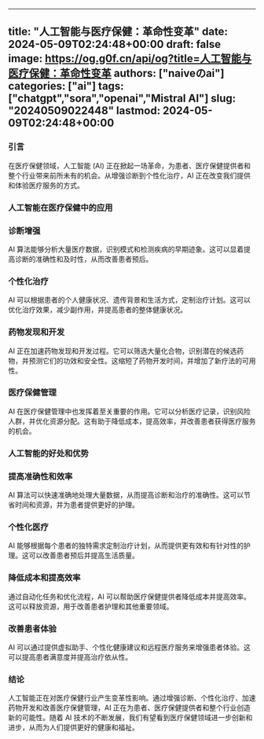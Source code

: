 
---
title: "人工智能与医疗保健：革命性变革"
date: 2024-05-09T02:24:48+00:00
draft: false
image: https://og.g0f.cn/api/og?title=人工智能与医疗保健：革命性变革
authors: ["naiveのai"]
categories: ["ai"]
tags: ["chatgpt","sora","openai","Mistral AI"]
slug: "20240509022448"
lastmod: 2024-05-09T02:24:48+00:00
---
### 引言

在医疗保健领域，人工智能 (AI) 正在掀起一场革命，为患者、医疗保健提供者和整个行业带来前所未有的机会。从增强诊断到个性化治疗，AI 正在改变我们提供和体验医疗服务的方式。

### 人工智能在医疗保健中的应用

### 诊断增强

AI 算法能够分析大量医疗数据，识别模式和检测疾病的早期迹象。这可以显着提高诊断的准确性和及时性，从而改善患者预后。

### 个性化治疗

AI 可以根据患者的个人健康状况、遗传背景和生活方式，定制治疗计划。这可以优化治疗效果，减少副作用，并提高患者的整体健康状况。

### 药物发现和开发

AI 正在加速药物发现和开发过程。它可以筛选大量化合物，识别潜在的候选药物，并预测它们的功效和安全性。这缩短了药物开发时间，并增加了新疗法的可用性。

### 医疗保健管理

AI 在医疗保健管理中也发挥着至关重要的作用。它可以分析医疗记录，识别风险人群，并优化资源分配。这有助于降低成本，提高效率，并改善患者获得医疗服务的机会。

### 人工智能的好处和优势

### 提高准确性和效率

AI 算法可以快速准确地处理大量数据，从而提高诊断和治疗的准确性。这可以节省时间和资源，并为患者提供更好的护理。

### 个性化医疗

AI 能够根据每个患者的独特需求定制治疗计划，从而提供更有效和有针对性的护理。这可以改善患者预后并提高生活质量。

### 降低成本和提高效率

通过自动化任务和优化流程，AI 可以帮助医疗保健提供者降低成本并提高效率。这可以释放资源，用于改善患者护理和其他重要领域。

### 改善患者体验

AI 可以通过提供虚拟助手、个性化健康建议和远程医疗服务来增强患者体验。这可以提高患者满意度并提高治疗依从性。

### 结论

人工智能正在对医疗保健行业产生变革性影响。通过增强诊断、个性化治疗、加速药物开发和改善医疗保健管理，AI 正在为患者、医疗保健提供者和整个行业创造新的可能性。随着 AI 技术的不断发展，我们有望看到医疗保健领域进一步创新和进步，从而为人们提供更好的健康和福祉。